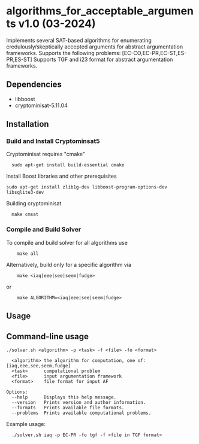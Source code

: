 # algorithms_for_acceptable_arguments v1.0 (03-2024)

Implements several SAT-based algorithms for enumerating credulously/skeptically accepted arguments for abstract argumentation frameworks.
Supports the following problems: [EC-CO,EC-PR,EC-ST,ES-PR,ES-ST]
Supports TGF and i23 format for abstract argumentation frameworks.

## Dependencies
- libboost
- cryptominisat-5.11.04


## Installation

### Build and Install Cryptominsat5
Cryptominisat requires "cmake"
```
  sudo apt-get install build-essential cmake
```

Install Boost libraries and other prerequisites
```
sudo apt-get install zlib1g-dev libboost-program-options-dev libsqlite3-dev
```

Building cryptominisat
```
  make cmsat
```

### Compile and Build Solver
To compile and build solver for all algorithms use
```
    make all
```

Alternatively, build only for a specific algorithm via
```
    make <iaq|eee|see|seem|fudge>
```
or 
```
    make ALGORITHM=<iaq|eee|see|seem|fudge>
```

## Usage

Command-line usage
------------------

```
./solver.sh <algorithm> -p <task> -f <file> -fo <format>
  
  <algorithm> the algorithm for computation, one of: [iaq,eee,see,seem,fudge]
  <task>      computational problem
  <file>      input argumentation framework
  <format>    file format for input AF

Options:
  --help      Displays this help message.
  --version   Prints version and author information.
  --formats   Prints available file formats.
  --problems  Prints available computational problems.
```

Example usage:
```
  ./solver.sh iaq -p EC-PR -fo tgf -f <file in TGF format>
```
